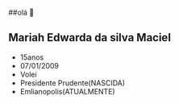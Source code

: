 ##olá 👋

## Mariah Edwarda da silva Maciel ##
- 15anos 
- 07/01/2009
- Volei
- Presidente Prudente(NASCIDA)
- Emlianopolis(ATUALMENTE)
